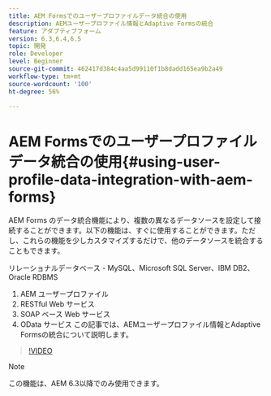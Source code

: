 ```yaml
---
title: AEM Formsでのユーザープロファイルデータ統合の使用
description: AEMユーザープロファイル情報とAdaptive Formsの統合
feature: アダプティブフォーム
version: 6.3,6.4,6.5
topic: 開発
role: Developer
level: Beginner
source-git-commit: 462417d384c4aa5d99110f1b8dadd165ea9b2a49
workflow-type: tm+mt
source-wordcount: '100'
ht-degree: 56%

---
```



# AEM Formsでのユーザープロファイルデータ統合の使用{#using-user-profile-data-integration-with-aem-forms}

AEM Forms のデータ統合機能により、複数の異なるデータソースを設定して接続することができます。以下の機能は、すぐに使用することができます。ただし、これらの機能を少しカスタマイズするだけで、他のデータソースを統合することもできます。

リレーショナルデータベース - MySQL、Microsoft SQL Server、IBM DB2、Oracle RDBMS

1. AEM ユーザープロファイル
1. RESTful Web サービス
1. SOAP ベース Web サービス
1. OData サービス
この記事では、AEMユーザープロファイル情報とAdaptive Formsの統合について説明します。

>[!VIDEO](https://video.tv.adobe.com/v/17432/?quality=9&learn=on)

>[!NOTE]
>
>この機能は、AEM 6.3以降でのみ使用できます。

